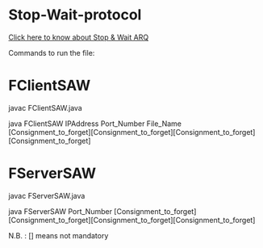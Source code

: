 # Stop-Wait-protocol

[Click here to know about Stop & Wait ARQ](https://en.wikipedia.org/wiki/Stop-and-wait_ARQ)

Commands to run the file:

# FClientSAW

javac FClientSAW.java

java FClientSAW IPAddress Port_Number File_Name [Consignment_to_forget][Consignment_to_forget][Consignment_to_forget][Consignment_to_forget]


# FServerSAW

javac FServerSAW.java

java FServerSAW Port_Number [Consignment_to_forget][Consignment_to_forget][Consignment_to_forget][Consignment_to_forget]

N.B. : [] means not mandatory
